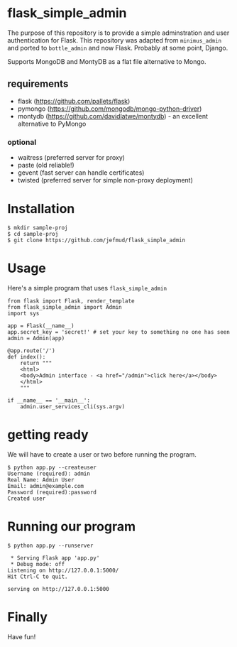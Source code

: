 # flask_simple_admin

The purpose of this repository is to provide a simple adminstration and user authentication for Flask.  This repository was adapted from `minimus_admin` and ported to `bottle_admin` and now Flask.  Probably at some point, Django.

Supports MongoDB and MontyDB as a flat file alternative to Mongo.

## requirements

* flask (https://github.com/pallets/flask)
* pymongo (https://github.com/mongodb/mongo-python-driver)
* montydb (https://github.com/davidlatwe/montydb) - an excellent alternative to PyMongo

### optional

* waitress (preferred server for proxy)
* paste (old reliable!)
* gevent (fast server can handle certificates)
* twisted (preferred server for simple non-proxy deployment)

# Installation

```
$ mkdir sample-proj
$ cd sample-proj
$ git clone https://github.com/jefmud/flask_simple_admin
```

# Usage

Here's a simple program that uses `flask_simple_admin`

```
from flask import Flask, render_template
from flask_simple_admin import Admin
import sys

app = Flask(__name__)
app.secret_key = 'secret!' # set your key to something no one has seen
admin = Admin(app)

@app.route('/')
def index():
    return """
    <html>
    <body>Admin interface - <a href="/admin">click here</a></body>
    </html>
    """

if __name__ == '__main__':
    admin.user_services_cli(sys.argv)
```

# getting ready

We will have to create a user or two before running the program.

```
$ python app.py --createuser
Username (required): admin
Real Name: Admin User
Email: admin@example.com
Password (required):password
Created user
```

# Running our program

```
$ python app.py --runserver

 * Serving Flask app 'app.py'
 * Debug mode: off
Listening on http://127.0.0.1:5000/
Hit Ctrl-C to quit.

serving on http://127.0.0.1:5000
```

# Finally
Have fun!

